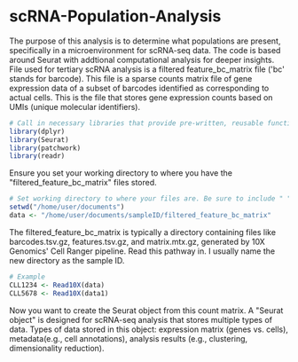 # scRNA-Population-Analysis
The purpose of this analysis is to determine what populations are present, specifically in a microenvironment for scRNA-seq data.
The code is based around Seurat with addtional computational analysis for deeper insights. File used for tertiary scRNA analysis is a filtered feature_bc_matrix file ('bc' stands for barcode). 
This file is a sparse counts matrix file of gene expression data of a subset of barcodes identified as corresponding to actual cells.
This is the file that stores gene expression counts based on UMIs (unique molecular identifiers).
```r
# Call in necessary libraries that provide pre-written, reusable functions and tools to do job.
library(dplyr)
library(Seurat)
library(patchwork)
library(readr)
```
Ensure you set your working directory to where you have the "filtered_feature_bc_matrix" files stored.

```r
# Set working directory to where your files are. Be sure to include " " in the code below. 'data' now becomes that pathway. Do this for each matrix file (data, data1, data2...)
setwd("/home/user/documents")
data <- "/home/user/documents/sampleID/filtered_feature_bc_matrix"
```

The filtered_feature_bc_matrix is typically a directory containing files like barcodes.tsv.gz, features.tsv.gz, and matrix.mtx.gz, generated by 10X Genomics' Cell Ranger pipeline.
Read this pathway in.  I usually name the new directory as the sample ID.
```r
# Example
CLL1234 <- Read10X(data)
CLL5678 <- Read10X(data1)
```
Now you want to create the Seurat object from this count matrix.  A "Seurat object" is designed for scRNA-seq analysis that stores multiple types of data.
Types of data stored in this object: expression matrix (genes vs. cells), metadata(e.g., cell annotations), analysis results (e.g., clustering, dimensionality reduction).





